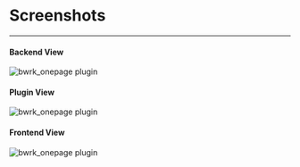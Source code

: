 # Screenshots

***

#### Backend View
![bwrk_onepage plugin](https://www.bergwerk.ag/typo3-ter/bwrk_onepage/WIKI-bwrk_onepage-Pages.png)
#### Plugin View
![bwrk_onepage plugin](https://www.bergwerk.ag/typo3-ter/bwrk_onepage/WIKI-bwrk_onepage-Adrministration-Plugin.png)
#### Frontend View
![bwrk_onepage plugin](https://www.bergwerk.ag/typo3-ter/bwrk_onepage/WIKI-bwrk_onepage-Adrministration-Frontend.png)
